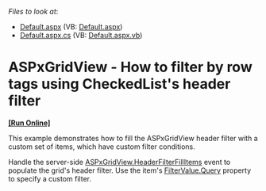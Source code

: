<!-- default file list -->
*Files to look at*:

* [Default.aspx](./CS/E4757/Default.aspx) (VB: [Default.aspx](./VB/E4757/Default.aspx))
* [Default.aspx.cs](./CS/E4757/Default.aspx.cs) (VB: [Default.aspx.vb](./VB/E4757/Default.aspx.vb))
<!-- default file list end -->
# ASPxGridView - How to filter by row tags using CheckedList's header filter
<!-- run online -->
**[[Run Online]](https://codecentral.devexpress.com/e4757/)**
<!-- run online end -->


<p>This example demonstrates how to fill the ASPxGridView header filter with a custom set of items, which have custom filter conditions.</p><p>Handle the server-side <a href="http://documentation.devexpress.com/#AspNet/DevExpressWebASPxGridViewASPxGridView_HeaderFilterFillItemstopic"><u>ASPxGridView.HeaderFilterFillItems</u></a> event to populate the grid's header filter. Use the item's  <a href="http://documentation.devexpress.com/#AspNet/DevExpressWebASPxGridViewFilterValue_Querytopic"><u>FilterValue.Query</u></a> property to specify a custom filter.</p>

<br/>


